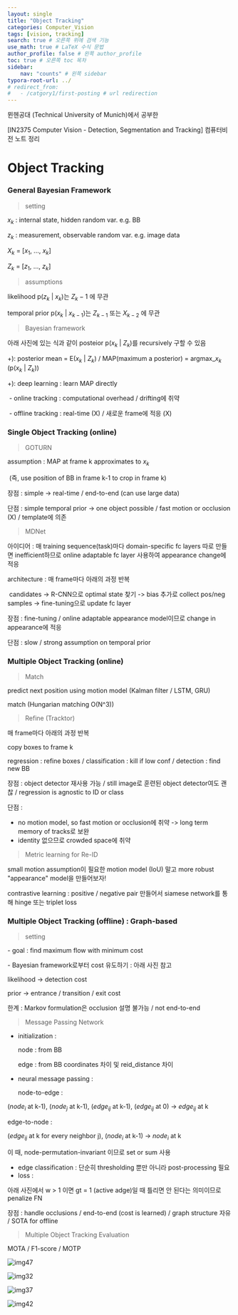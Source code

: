 ```yaml
---
layout: single
title: "Object Tracking"
categories: Computer_Vision
tags: [vision, tracking]
search: true # 오른쪽 위에 검색 기능
use_math: true # LaTeX 수식 문법
author_profile: false # 왼쪽 author_profile
toc: true # 오른쪽 toc 목차
sidebar:
    nav: "counts" # 왼쪽 sidebar
typora-root-url: ../
# redirect_from:
#   - /catgory1/first-posting # url redirection
---
```




뮌헨공대 (Technical University of Munich)에서 공부한 

[IN2375 Computer Vision - Detection, Segmentation and Tracking]
컴퓨터비전 노트 정리

# Object Tracking

### General Bayesian Framework

> setting

$x_k$ : internal state, hidden random var.            e.g. BB

$z_k$ : measurement, observable random var.     e.g. image data

$X_k$ = [$x_1$, ..., $x_k$]

$Z_k$ = [$z_1$, ..., $z_k$]

>  assumptions

likelihood p($z_k$ $\vert$ $x_k$)는 $Z_k-1$ 에 무관

temporal prior p($x_k$ $\vert$ $x_{k-1}$)는 $Z_{k-1}$ 또는 $X_{k-2}$ 에 무관

>  Bayesian framework

아래 사진에 있는 식과 같이 posteior p($x_k$ $\vert$ $Z_k$)를 recursively 구할 수 있음

+): posterior mean = E($x_k$ $\vert$ $Z_k$)  /  MAP(maximum a posterior) = argmax_$x_k$ (p($x_k$ $\vert$ $Z_k$))

+): deep learning : learn MAP directly 

​     \- online tracking : computational overhead / drifting에 취약

​     \- offline tracking : real-time (X) / 새로운 frame에 적응 (X)



### Single Object Tracking (online)

>GOTURN

assumption : MAP at frame k approximates to $x_k$ 

​                     (즉, use position of BB in frame k-1 to crop in frame k)

장점 : simple -> real-time / end-to-end (can use large data)

단점 : simple temporal prior -> one object possible / fast motion or occlusion (X) / template에 의존 

> MDNet

아이디어 : 매 training sequence(task)마다 domain-specific fc layers 따로 만들면 inefficient하므로 online adaptable fc layer 사용하여 appearance change에 적응

architecture : 매 frame마다 아래의 과정 반복

​                       candidates -> R-CNN으로 optimal state 찾기 -> bias 추가로 collect pos/neg samples -> fine-tuning으로 update fc layer

장점 : fine-tuning / online adaptable appearance model이므로 change in appearance에 적응

단점 : slow / strong assumption on temporal prior

### Multiple Object Tracking (online)

> Match

predict next position using motion model (Kalman filter / LSTM, GRU)

match (Hungarian matching O(N^3))

> Refine (Tracktor)

매 frame마다 아래의 과정 반복

copy boxes to frame k

regression : refine boxes / classification : kill if low conf / detection : find new BB

장점 : object detector 재사용 가능 / still image로 훈련된 object detector여도 괜찮 / regression is agnostic to ID or class

단점 : 

- no motion model, so fast motion or occlusion에 취약 -> long term memory of tracks로 보완
-  identity 없으므로 crowded space에 취약

>Metric learning for Re-ID 

small motion assumption이 필요한 motion model (IoU) 말고 more robust "appearance" model을 만들어보자!

contrastive learning : positive / negative pair 만들어서 siamese network를 통해 hinge 또는 triplet loss

### Multiple Object Tracking (offline) : Graph-based

> setting

\- goal : find maximum flow with minimum cost

\- Bayesian framework로부터 cost 유도하기 : 아래 사진 참고

   likelihood -> detection cost

   prior         -> entrance / transition / exit cost

   한계 : Markov formulation은 occlusion 설명 불가능 / not end-to-end

> Message Passing Network

- initialization : 

   node : from BB

   edge : from BB coordinates 차이 및 reid_distance 차이

- neural message passing :

   node-to-edge : 

($node_i$ at k-1), ($node_j$ at k-1), ($edge_{ij}$ at k-1), ($edge_{ij}$ at 0) -> $edge_{ij}$ at k

   edge-to-node : 

($edge_{ij}$ at k for every neighbor j), ($node_i$ at k-1) -> $node_i$ at k

이 때, node-permutation-invariant 이므로 set or sum 사용

- edge classification : 단순히 thresholding 뿐만 아니라 post-processing 필요
- loss : 

아래 사진에서 w > 1 이면 gt = 1 (active adge)일 때 틀리면 안 된다는 의미이므로 penalize FN

장점 : handle occlusions / end-to-end (cost is learned) / graph structure 자유 / SOTA for offline

>Multiple Object Tracking Evaluation

MOTA / F1-score / MOTP

![img47](/images/2024-03-01-object-tracking/img47.jpg)

![img32](/images/2024-03-01-object-tracking/img32.jpg)

![img37](/images/2024-03-01-object-tracking/img37.jpg)

![img42](/images/2024-03-01-object-tracking/img42.jpg)

